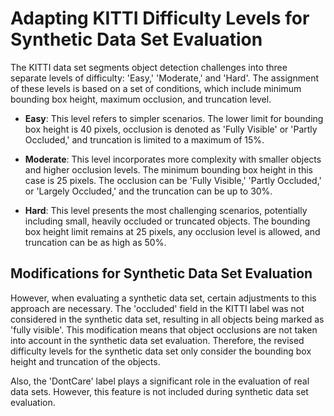 # Adapting KITTI Difficulty Levels for Synthetic Data Set Evaluation

The KITTI data set segments object detection challenges into three separate levels of difficulty: 'Easy,' 'Moderate,' and 'Hard'. The assignment of these levels is based on a set of conditions, which include minimum bounding box height, maximum occlusion, and truncation level.

- **Easy**: This level refers to simpler scenarios. The lower limit for bounding box height is 40 pixels, occlusion is denoted as 'Fully Visible' or 'Partly Occluded,' and truncation is limited to a maximum of 15%.

- **Moderate**: This level incorporates more complexity with smaller objects and higher occlusion levels. The minimum bounding box height in this case is 25 pixels. The occlusion can be 'Fully Visible,' 'Partly Occluded,' or 'Largely Occluded,' and the truncation can be up to 30%.

- **Hard**: This level presents the most challenging scenarios, potentially including small, heavily occluded or truncated objects. The bounding box height limit remains at 25 pixels, any occlusion level is allowed, and truncation can be as high as 50%.

## Modifications for Synthetic Data Set Evaluation

However, when evaluating a synthetic data set, certain adjustments to this approach are necessary. The 'occluded' field in the KITTI label was not considered in the synthetic data set, resulting in all objects being marked as 'fully visible'. This modification means that object occlusions are not taken into account in the synthetic data set evaluation. Therefore, the revised difficulty levels for the synthetic data set only consider the bounding box height and truncation of the objects.

Also, the 'DontCare' label plays a significant role in the evaluation of real data sets. However, this feature is not included during synthetic data set evaluation.
